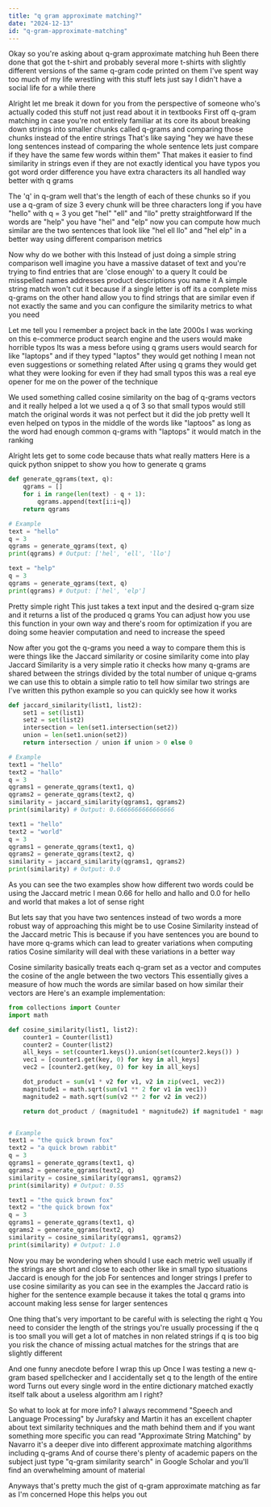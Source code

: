 ```yaml
---
title: "q gram approximate matching?"
date: "2024-12-13"
id: "q-gram-approximate-matching"
---
```


Okay so you're asking about q-gram approximate matching huh Been there done that got the t-shirt and probably several more t-shirts with slightly different versions of the same q-gram code printed on them I've spent way too much of my life wrestling with this stuff lets just say I didn't have a social life for a while there

Alright let me break it down for you from the perspective of someone who's actually coded this stuff not just read about it in textbooks First off q-gram matching in case you're not entirely familiar at its core its about breaking down strings into smaller chunks called q-grams and comparing those chunks instead of the entire strings That's like saying "hey we have these long sentences instead of comparing the whole sentence lets just compare if they have the same few words within them" That makes it easier to find similarity in strings even if they are not exactly identical you have typos you got word order difference you have extra characters its all handled way better with q grams

The 'q' in q-gram well that's the length of each of these chunks so if you use a q-gram of size 3 every chunk will be three characters long if you have "hello" with q = 3 you get "hel" "ell" and "llo" pretty straightforward If the words are "help" you have "hel" and "elp" now you can compute how much similar are the two sentences that look like "hel ell llo" and "hel elp" in a better way using different comparison metrics

Now why do we bother with this Instead of just doing a simple string comparison well imagine you have a massive dataset of text and you're trying to find entries that are 'close enough' to a query It could be misspelled names addresses product descriptions you name it A simple string match won't cut it because if a single letter is off its a complete miss q-grams on the other hand allow you to find strings that are similar even if not exactly the same and you can configure the similarity metrics to what you need

Let me tell you I remember a project back in the late 2000s I was working on this e-commerce product search engine and the users would make horrible typos Its was a mess before using q grams users would search for like "laptops" and if they typed "laptos" they would get nothing I mean not even suggestions or something related After using q grams they would get what they were looking for even if they had small typos this was a real eye opener for me on the power of the technique

We used something called cosine similarity on the bag of q-grams vectors and it really helped a lot we used a q of 3 so that small typos would still match the original words it was not perfect but it did the job pretty well It even helped on typos in the middle of the words like "laptoos" as long as the word had enough common q-grams with "laptops" it would match in the ranking

Alright lets get to some code because thats what really matters Here is a quick python snippet to show you how to generate q grams

```python
def generate_qgrams(text, q):
    qgrams = []
    for i in range(len(text) - q + 1):
        qgrams.append(text[i:i+q])
    return qgrams

# Example
text = "hello"
q = 3
qgrams = generate_qgrams(text, q)
print(qgrams) # Output: ['hel', 'ell', 'llo']

text = "help"
q = 3
qgrams = generate_qgrams(text, q)
print(qgrams) # Output: ['hel', 'elp']
```

Pretty simple right This just takes a text input and the desired q-gram size and it returns a list of the produced q grams You can adjust how you use this function in your own way and there's room for optimization if you are doing some heavier computation and need to increase the speed

Now after you got the q-grams you need a way to compare them this is were things like the Jaccard similarity or cosine similarity come into play Jaccard Similarity is a very simple ratio it checks how many q-grams are shared between the strings divided by the total number of unique q-grams we can use this to obtain a simple ratio to tell how similar two strings are I've written this python example so you can quickly see how it works

```python
def jaccard_similarity(list1, list2):
    set1 = set(list1)
    set2 = set(list2)
    intersection = len(set1.intersection(set2))
    union = len(set1.union(set2))
    return intersection / union if union > 0 else 0

# Example
text1 = "hello"
text2 = "hallo"
q = 3
qgrams1 = generate_qgrams(text1, q)
qgrams2 = generate_qgrams(text2, q)
similarity = jaccard_similarity(qgrams1, qgrams2)
print(similarity) # Output: 0.6666666666666666

text1 = "hello"
text2 = "world"
q = 3
qgrams1 = generate_qgrams(text1, q)
qgrams2 = generate_qgrams(text2, q)
similarity = jaccard_similarity(qgrams1, qgrams2)
print(similarity) # Output: 0.0
```

As you can see the two examples show how different two words could be using the Jaccard metric I mean 0.66 for hello and hallo and 0.0 for hello and world that makes a lot of sense right

But lets say that you have two sentences instead of two words a more robust way of approaching this might be to use Cosine Similarity instead of the Jaccard metric This is because if you have sentences you are bound to have more q-grams which can lead to greater variations when computing ratios Cosine similarity will deal with these variations in a better way

Cosine similarity basically treats each q-gram set as a vector and computes the cosine of the angle between the two vectors This essentially gives a measure of how much the words are similar based on how similar their vectors are Here's an example implementation:

```python
from collections import Counter
import math

def cosine_similarity(list1, list2):
    counter1 = Counter(list1)
    counter2 = Counter(list2)
    all_keys = set(counter1.keys()).union(set(counter2.keys()) )
    vec1 = [counter1.get(key, 0) for key in all_keys]
    vec2 = [counter2.get(key, 0) for key in all_keys]

    dot_product = sum(v1 * v2 for v1, v2 in zip(vec1, vec2))
    magnitude1 = math.sqrt(sum(v1 ** 2 for v1 in vec1))
    magnitude2 = math.sqrt(sum(v2 ** 2 for v2 in vec2))

    return dot_product / (magnitude1 * magnitude2) if magnitude1 * magnitude2 > 0 else 0


# Example
text1 = "the quick brown fox"
text2 = "a quick brown rabbit"
q = 3
qgrams1 = generate_qgrams(text1, q)
qgrams2 = generate_qgrams(text2, q)
similarity = cosine_similarity(qgrams1, qgrams2)
print(similarity) # Output: 0.55

text1 = "the quick brown fox"
text2 = "the quick brown fox"
q = 3
qgrams1 = generate_qgrams(text1, q)
qgrams2 = generate_qgrams(text2, q)
similarity = cosine_similarity(qgrams1, qgrams2)
print(similarity) # Output: 1.0
```

Now you may be wondering when should I use each metric well usually if the strings are short and close to each other like in small typo situations Jaccard is enough for the job For sentences and longer strings I prefer to use cosine similarity as you can see in the examples the Jaccard ratio is higher for the sentence example because it takes the total q grams into account making less sense for larger sentences

One thing that's very important to be careful with is selecting the right q You need to consider the length of the strings you're usually processing if the q is too small you will get a lot of matches in non related strings if q is too big you risk the chance of missing actual matches for the strings that are slightly different

And one funny anecdote before I wrap this up Once I was testing a new q-gram based spellchecker and I accidentally set q to the length of the entire word Turns out every single word in the entire dictionary matched exactly itself talk about a useless algorithm am I right?

So what to look at for more info? I always recommend "Speech and Language Processing" by Jurafsky and Martin it has an excellent chapter about text similarity techniques and the math behind them and if you want something more specific you can read "Approximate String Matching" by Navarro it's a deeper dive into different approximate matching algorithms including q-grams And of course there's plenty of academic papers on the subject just type "q-gram similarity search" in Google Scholar and you'll find an overwhelming amount of material

Anyways that's pretty much the gist of q-gram approximate matching as far as I'm concerned Hope this helps you out
